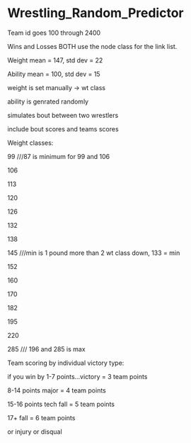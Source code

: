 # Wrestling_Random_Predictor

Team id goes 100 through 2400

Wins and Losses BOTH use the node class for the link list.

Weight  mean = 147, std dev = 22

Ability mean = 100, std dev = 15

weight is set manually -> wt class

ability is genrated randomly

simulates bout between two wrestlers

include bout scores and teams scores

Weight classes:

99    ///87 is minimum for 99 and 106

106

113

120

126

132

138

145 ///min is 1 pound more than 2 wt class down, 133 = min

152

160

170

182

195

220

285 /// 196 and 285 is max

Team scoring by individual victory type:

if you win by 1-7 points...victory   = 3 team points

  8-14 points  major     = 4 team points
              
  15-16 points tech fall = 5 team points
              
  17+          fall      = 6 team points
              
  or injury or disqual


